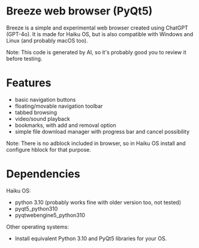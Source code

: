 # Breeze web browser (PyQt5)

Breeze is a simple and experimental web browser created using ChatGPT (GPT-4o). It is made for Haiku OS, but is also compatible with Windows and Linux (and probably macOS too).

Note: This code is generated by AI, so it's probably good you to review it before testing.

# Features
- basic navigation buttons
- floating/movable navigation toolbar
- tabbed browsing
- video/sound playback
- bookmarks, with add and removal option
- simple file download manager with progress bar and cancel possibility

Note: There is no adblock included in browser, so in Haiku OS install and configure hblock for that purpose.

# Dependencies

Haiku OS:
- python 3.10 (probably works fine with older version too, not tested)
- pyqt5_python310
- pyqtwebengine5_python310

Other operating systems:
- Install equivalent Python 3.10 and PyQt5 libraries for your OS.
